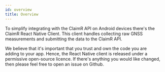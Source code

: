 ```yaml
---
id: overview
title: Overview
---
```


To simplify integrating with the ClaimR API on Android devices there's the ClaimR React Native Client.
This client handles collecting raw GNSS measurements and submitting the data to the ClaimR API.

We believe that it's important that you trust and own the code you are adding to your app.
Hence, the React Native client is released under a permissive open-source licence.
If there's anything you would like changed, then please feel free to open an issue on Github.

[rn-client-github]: https://github.com/ClaimR/react-native-client
